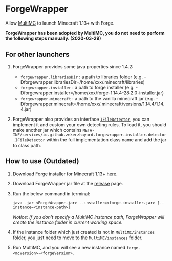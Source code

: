 # ForgeWrapper

Allow [MultiMC](https://github.com/MultiMC/MultiMC5) to launch Minecraft 1.13+ with Forge.

**ForgeWrapper has been adopted by MultiMC, you do not need to perform the following steps manually. (2020-03-29)**

## For other launchers
1. ForgeWrapper provides some java properties since 1.4.2:
   - `forgewrapper.librariesDir` : a path to libraries folder (e.g. -Dforgewrapper.librariesDir=/home/xxx/.minecraft/libraries)
   - `forgewrapper.installer` : a path to forge installer (e.g. -Dforgewrapper.installer=/home/xxx/forge-1.14.4-28.2.0-installer.jar)
   - `forgewrapper.minecraft` : a path to the vanilla minecraft jar (e.g. -Dforgewrapper.minecraft=/home/xxx/.minecraft/versions/1.14.4/1.14.4.jar)

2. ForgeWrapper also provides an interface [`IFileDetector`](https://github.com/ZekerZhayard/ForgeWrapper/blob/master/src/main/java/io/github/zekerzhayard/forgewrapper/installer/detector/IFileDetector.java), you can implement it and custom your own detecting rules. To load it, you should make another jar which contains `META-INF/services/io.github.zekerzhayard.forgewrapper.installer.detector.IFileDetector` within the full implementation class name and add the jar to class path.

## How to use (Outdated)

1. Download Forge installer for Minecraft 1.13+ [here](https://files.minecraftforge.net/).
2. Download ForgeWrapper jar file at the [release](https://github.com/ZekerZhayard/ForgeWrapper/releases) page.
3. Run the below command in terminal:
   ```
   java -jar <ForgeWrapper.jar> --installer=<forge-installer.jar> [--instance=<instance-path>]
   ```
   *Notice: If you don't specify a MultiMC instance path, ForgeWrapper will create the instance folder in current working space.*

4. If the instance folder which just created is not in `MultiMC/instances` folder, you just need to move to the `MultiMC/instances` folder.
5. Run MultiMC, and you will see a new instance named `forge-<mcVersion>-<forgeVersion>`.